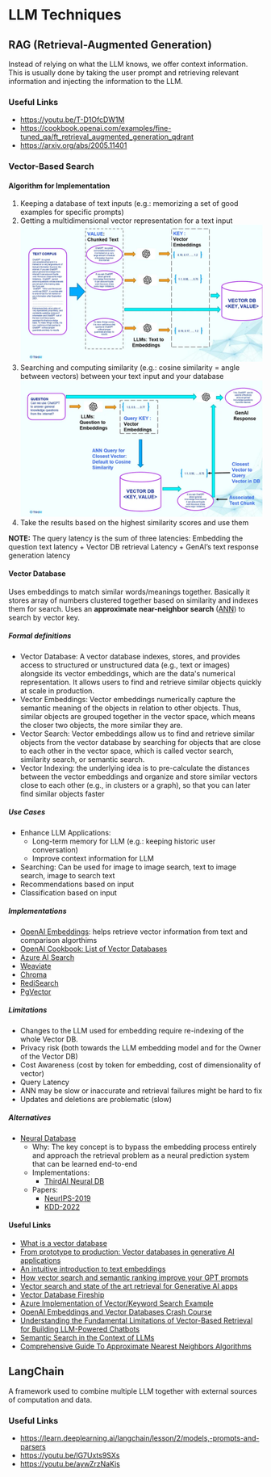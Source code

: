# LLM Techniques


## RAG (Retrieval-Augmented Generation)

Instead of relying on what the LLM knows, we offer context information. This is usually done by taking the user prompt and retrieving relevant information and injecting the information to the LLM.

### Useful Links
- https://youtu.be/T-D1OfcDW1M
- https://cookbook.openai.com/examples/fine-tuned_qa/ft_retrieval_augmented_generation_qdrant
- https://arxiv.org/abs/2005.11401

### Vector-Based Search

#### Algorithm for Implementation
1. Keeping a database of text inputs (e.g.: memorizing a set of good examples for specific prompts)
2. Getting a multidimensional vector representation for a text input
![Preprocess Step](assets/00-llm-techniques-vbs-preprocess-step.webp)
3. Searching and computing similarity (e.g.: cosine similarity = angle between vectors) between your text input and your database
![Search Step](assets/01-llm-techniques-vbs-search-step.webp)
4. Take the results based on the highest similarity scores and use them

**NOTE:** The query latency is the sum of three latencies: Embedding the question text latency + Vector DB retrieval Latency + GenAI’s text response generation latency

#### Vector Database
Uses embeddings to match similar words/meanings together.
Basically it stores array of numbers clustered together based on similarity and indexes them for search.
Uses an **approximate near-neighbor search** ([ANN](https://towardsdatascience.com/comprehensive-guide-to-approximate-nearest-neighbors-algorithms-8b94f057d6b6)) to search by vector key.

##### Formal definitions 

- Vector Database: A vector database indexes, stores, and provides access to structured or unstructured data (e.g., text or images) alongside its vector embeddings, which are the data's numerical representation. It allows users to find and retrieve similar objects quickly at scale in production.
- Vector Embeddings: Vector embeddings numerically capture the semantic meaning of the objects in relation to other objects. Thus, similar objects are grouped together in the vector space, which means the closer two objects, the more similar they are.
- Vector Search: Vector embeddings allow us to find and retrieve similar objects from the vector database by searching for objects that are close to each other in the vector space, which is called vector search, similarity search, or semantic search.
- Vector Indexing: the underlying idea is to pre-calculate the distances between the vector embeddings and organize and store similar vectors close to each other (e.g., in clusters or a graph), so that you can later find similar objects faster

##### Use Cases
- Enhance LLM Applications:
  - Long-term memory for LLM (e.g.: keeping historic user conversation)
  - Improve context information for LLM
- Searching: Can be used for image to image search, text to image search, image to search text
- Recommendations based on input
- Classification based on input

##### Implementations
- [OpenAI Embeddings](https://platform.openai.com/docs/guides/embeddings/what-are-embeddings): helps retrieve vector information from text and comparison algorthims
- [OpenAI Cookbook: List of Vector Databases](https://cookbook.openai.com/examples/vector_databases/readme)
- [Azure AI Search](https://learn.microsoft.com/en-us/azure/search/search-what-is-azure-search)
- [Weaviate](https://github.com/weaviate/weaviate)
- [Chroma](https://github.com/chroma-core/chroma)
- [RediSearch](https://github.com/RediSearch/RediSearch)
- [PgVector](https://github.com/pgvector/pgvector)

##### Limitations
- Changes to the LLM used for embedding require re-indexing of the whole Vector DB.
- Privacy risk (both towards the LLM embedding model and for the Owner of the Vector DB)
- Cost Awareness (cost by token for embedding, cost of dimensionality of vector)
- Query Latency
- ANN may be slow or inaccurate and retrieval failures might be hard to fix
- Updates and deletions are problematic (slow)

##### Alternatives
- [Neural Database](https://medium.com/thirdai-blog/neural-database-next-generation-context-retrieval-system-for-building-specialized-ai-agents-with-861ffa0516e7)
  - Why: The key concept is to bypass the embedding process entirely and approach the retrieval problem as a neural prediction system that can be learned end-to-end
  - Implementations:
    - [ThirdAI Neural DB](https://www.thirdai.com/neuraldb/)
  - Papers:
    - [NeurIPS-2019](https://proceedings.neurips.cc/paper_files/paper/2019/file/69cd21a0e0b7d5f05dc88a0be36950c7-Paper.pdf)
    - [KDD-2022](https://dl.acm.org/doi/10.1145/3534678.3539414)

#### Useful Links

- [What is a vector database](https://weaviate.io/blog/what-is-a-vector-database)
- [From prototype to production: Vector databases in generative AI applications](https://stackoverflow.blog/2023/10/09/from-prototype-to-production-vector-databases-in-generative-ai-applications/)
- [An intuitive introduction to text embeddings](https://stackoverflow.blog/2023/11/09/an-intuitive-introduction-to-text-embeddings/)
- [How vector search and semantic ranking improve your GPT prompts](https://youtu.be/Xwx1DJ0OqCk)
- [Vector search and state of the art retrieval for Generative AI apps](https://youtu.be/lSzc1MJktAo)
- [Vector Database Fireship](https://youtu.be/klTvEwg3oJ4)
- [Azure Implementation of Vector/Keyword Search Example](https://gist.github.com/pablocastro/90677135ddbd1f8a4783006f6e890edf)
- [OpenAI Embeddings and Vector Databases Crash Course](https://youtu.be/ySus5ZS0b94)
- [Understanding the Fundamental Limitations of Vector-Based Retrieval for Building LLM-Powered Chatbots](https://medium.com/thirdai-blog/understanding-the-fundamental-limitations-of-vector-based-retrieval-for-building-llm-powered-48bb7b5a57b3)
- [Semantic Search in the Context of LLMs](https://medium.com/@zahmed333/semantic-search-in-the-context-of-llms-7961308cd6ad)
- [Comprehensive Guide To Approximate Nearest Neighbors Algorithms](https://towardsdatascience.com/comprehensive-guide-to-approximate-nearest-neighbors-algorithms-8b94f057d6b6)

## LangChain

A framework used to combine multiple LLM together with external sources of computation and data.

### Useful Links
- https://learn.deeplearning.ai/langchain/lesson/2/models,-prompts-and-parsers
- https://youtu.be/lG7Uxts9SXs
- https://youtu.be/aywZrzNaKjs
